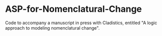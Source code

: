 # ASP-for-Nomenclatural-Change
Code to accompany a manuscript in press with Cladistics, entitled "A logic approach to modeling nomenclatural change".
